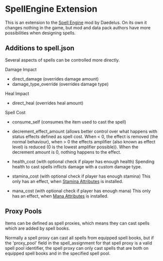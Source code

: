 # SpellEngine Extension

This is an extension to the [Spell Engine](https://modrinth.com/mod/spell-engine) mod by Daedelus. On its own it changes nothing in the game, but mod and data pack authors have more possibilities when designing spells.

## Additions to spell.json
Several aspects of spells can be controlled more directly.

Damage Impact
- direct_damage (overrides damage amount)
- damage_type_override (overrides damage type)

Heal Impact
- direct_heal (overrides heal amount)

Spell Cost
- consume_self (consumes the item used to cast the spell)
- decrement_effect_amount (allows better control over what happens with status effects defined as spell cost. When < 0, the effect is removed (the normal behaviour), when > 0 the effects amplifier (also known as effect level) is reduced (0 is the lowest amplifier possible)). When the decrement amount is 0, nothing happens to the effect.
- health_cost (with optional check if player has enough health)
Spending health to cast spells inflicts damage with a custom damage type.

- stamina_cost (with optional check if player has enough stamina)
This only has an effect, when [Stamina Attributes](https://modrinth.com/mod/stamina-attributes) is installed.

- mana_cost (with optional check if player has enough mana)
This only has an effect, when [Mana Attributes](https://modrinth.com/mod/mana-attributes) is installed.

## Proxy Pools

Items can be defined as spell proxies, which means they can cast spells which are added by spell books.

Normally a spell proxy can cast all spells from equipped spell books, but if the 'proxy_pool' field in the spell_assignment for that spell proxy is a valid spell pool identifier, the spell proxy can only cast spells that are both on equipped spell books and in the specified spell pool.